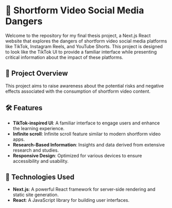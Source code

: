 # 📱 Shortform Video Social Media Dangers

Welcome to the repository for my final thesis project, a Next.js React website that explores the dangers of shortform video social media platforms like TikTok, Instagram Reels, and YouTube Shorts. This project is designed to look like the TikTok UI to provide a familiar interface while presenting critical information about the impact of these platforms.

## 🚀 Project Overview

This project aims to raise awareness about the potential risks and negative effects associated with the consumption of shortform video content.

## 🛠️ Features

- **TikTok-inspired UI**: A familiar interface to engage users and enhance the learning experience.
- **Infinite scroll**: Infinite scroll feature similar to modern shortform video apps.
- **Research-Based Information**: Insights and data derived from extensive research and studies.
- **Responsive Design**: Optimized for various devices to ensure accessibility and usability.

## 🧰 Technologies Used

- **Next.js**: A powerful React framework for server-side rendering and static site generation.
- **React**: A JavaScript library for building user interfaces.
